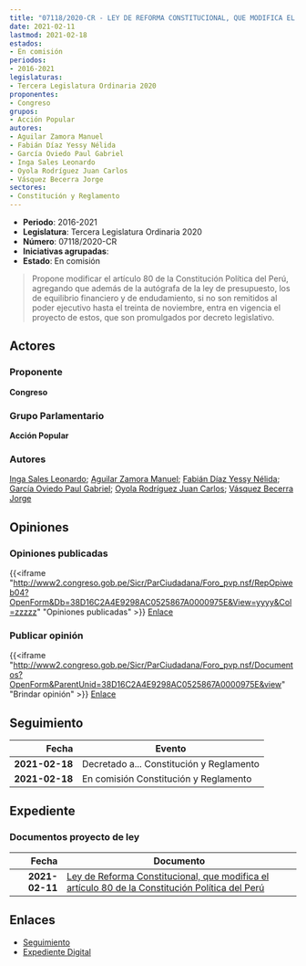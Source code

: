 ```yaml
---
title: "07118/2020-CR - LEY DE REFORMA CONSTITUCIONAL, QUE MODIFICA EL ARTÍCULO 80 DE LA CONSTITUCIÓN POLÍTICA DEL PERÚ"
date: 2021-02-11
lastmod: 2021-02-18
estados:
- En comisión
periodos:
- 2016-2021
legislaturas:
- Tercera Legislatura Ordinaria 2020
proponentes:
- Congreso
grupos:
- Acción Popular
autores:
- Aguilar Zamora Manuel
- Fabián Díaz Yessy Nélida
- García Oviedo Paul Gabriel
- Inga Sales Leonardo
- Oyola Rodríguez Juan Carlos
- Vásquez Becerra Jorge
sectores:
- Constitución y Reglamento
---
```

- **Periodo**: 2016-2021
- **Legislatura**: Tercera Legislatura Ordinaria 2020
- **Número**: 07118/2020-CR
- **Iniciativas agrupadas**: 
- **Estado**: En comisión

> Propone modificar el artículo 80 de la Constitución Política del Perú, agregando que además de la autógrafa de la ley de presupuesto, los de equilibrio financiero y de endudamiento, si no son remitidos al poder ejecutivo hasta el treinta de noviembre, entra en vigencia el proyecto de estos, que son promulgados por decreto legislativo.


## Actores

### Proponente

**Congreso**

### Grupo Parlamentario

**Acción Popular**

### Autores

[Inga Sales Leonardo](mailto:mailto:lingas@congreso.gob.pe); [Aguilar Zamora Manuel](mailto:mailto:maguilarz@congreso.gob.pe); [Fabián Díaz Yessy Nélida](mailto:mailto:yfabian@congreso.gob.pe); [García Oviedo Paul Gabriel](mailto:mailto:pgarcia@congreso.gob.pe); [Oyola Rodríguez Juan Carlos](mailto:mailto:joyola@congreso.gob.pe); [Vásquez Becerra Jorge](mailto:mailto:jvasquezb@congreso.gob.pe)

## Opiniones

### Opiniones publicadas

{{<iframe "http://www2.congreso.gob.pe/Sicr/ParCiudadana/Foro_pvp.nsf/RepOpiweb04?OpenForm&Db=38D16C2A4E9298AC0525867A0000975E&View=yyyy&Col=zzzzz" "Opiniones publicadas" >}}
[Enlace](http://www2.congreso.gob.pe/Sicr/ParCiudadana/Foro_pvp.nsf/RepOpiweb04?OpenForm&Db=38D16C2A4E9298AC0525867A0000975E&View=yyyy&Col=zzzzz)

### Publicar opinión

{{<iframe "http://www2.congreso.gob.pe/Sicr/ParCiudadana/Foro_pvp.nsf/Documentos?OpenForm&ParentUnid=38D16C2A4E9298AC0525867A0000975E&view" "Brindar opinión" >}}
[Enlace](http://www2.congreso.gob.pe/Sicr/ParCiudadana/Foro_pvp.nsf/Documentos?OpenForm&ParentUnid=38D16C2A4E9298AC0525867A0000975E&view)


## Seguimiento

| Fecha | Evento |
|------:|--------|
| **2021-02-18** | Decretado a... Constitución y Reglamento |
| **2021-02-18** | En comisión Constitución y Reglamento |

## Expediente

### Documentos proyecto de ley

| Fecha | Documento |
|------:|-----------|
| **2021-02-11** | [Ley de Reforma Constitucional, que modifica el artículo 80 de la Constitución Política del Perú](http://www.leyes.congreso.gob.pe/Documentos/2016_2021/Proyectos_de_Ley_y_de_Resoluciones_Legislativas/PL07118-20210211.pdf) |

## Enlaces

- [Seguimiento](http://www2.congreso.gob.pe/Sicr/TraDocEstProc/CLProLey2016.nsf/f7fff46988ca05b1052578e100829cc7/672b05af52ec07500525867a001bcf3d?OpenDocument)
- [Expediente Digital](http://www2.congreso.gob.pe/Sicr/TraDocEstProc/Expvirt_2011.nsf/visbusqptramdoc1621/07118?opendocument)


